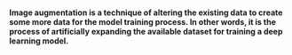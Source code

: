 #### Image augmentation is a technique of altering the existing data to create some more data for the model training process. In other words, it is the process of artificially expanding the available dataset for training a deep learning model.
